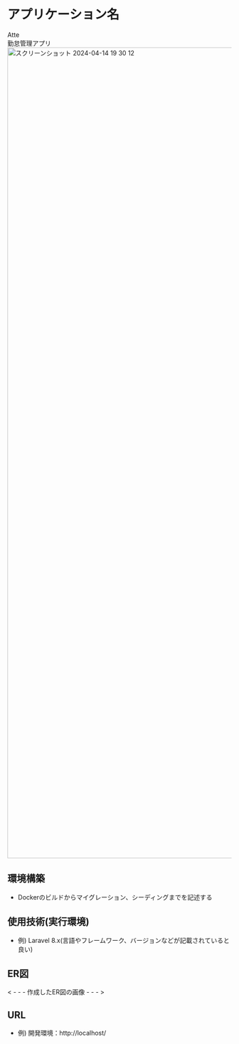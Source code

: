 # アプリケーション名
Atte  
勤怠管理アプリ  
<img width="1823" alt="スクリーンショット 2024-04-14 19 30 12" src="https://github.com/cobaaan/atte/assets/77657934/cb4c3c73-f97a-49db-ad03-d7615e85250e">


## 環境構築
- Dockerのビルドからマイグレーション、シーディングまでを記述する

## 使用技術(実行環境)
- 例) Laravel 8.x(言語やフレームワーク、バージョンなどが記載されていると良い)

## ER図
< - - - 作成したER図の画像 - - - >

## URL
- 例) 開発環境：http://localhost/
